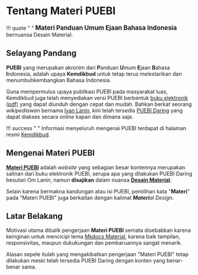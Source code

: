 


# Tentang Materi PUEBI

!!! quote " "
    <big>**Materi Panduan Umum Ejaan Bahasa Indonesia**</big> bernuansa Desain Material.

## Selayang Pandang

**PUEBI** yang merupakan akronim dari **P**anduan **U**mum **E**jaan **B**ahasa **I**ndonesia, adalah upaya **Kemdikbud** untuk tetap terus melestarikan dan menumbuhkembangkan Bahasa Indonesia.

Guna mempermulus upaya publikasi PUEBI pada masyarakat luas, Kemdikbud juga telah menyediakan versi PUEBI berbentuk [buku elektronik (pdf)][1] yang dapat diunduh dengan cepat dan mudah. Bahkan berkat seorang *wikipediawan* bernama [Ivan Lanin][2], kini telah tersedia [PUEBI Daring][3] yang dapat diakses secara _online_ kapan dan dimana saja.

!!! success " "
    Informasi menyeluruh mengenai PUEBI terdapat di halaman resmi [Kemdikbud][4].

## Mengenai Materi PUEBI

[**Materi PUEBI**][5] adalah *website* yang sebagian besar kontennya merupakan salinan dari buku elektronik PUEBI, serupa apa yang dilakukan PUEBI Daring besutan Om Lanin, namun **disajikan** dalam nuansa [**Desain Material**][6].

Selain karena bermakna kandungan atau isi PUEBI, pemilihan kata "**Materi**" pada "Materi PUEBI" juga berkaitan dengan kalimat ***Materi**al Design*.

## Latar Belakang

Motivasi utama dibalik pengerjaan **Materi PUEBI** semata disebabkan karena keinginan untuk mencicipi tema [Mkdocs Material][7], karena baik tampilan, responsivitas, maupun dukukungan dan pembaruannya sangat menarik.

Alasan sepele itulah yang mengakibatkan pengerjaan "Materi PUEBI" tetap dilakukan meski telah tersedia PUEBI Daring dengan konten yang benar-benar sama.

  <!--- Tautan --->

  [1]: http://badanbahasa.kemdikbud.go.id/lamanbahasa/sites/default/files/PUEBI.pdf
  [2]: https://id.wikipedia.org/wiki/Ivan_Lanin
  [3]: https://ivanlanin.github.io/puebi/
  [4]: http://badanbahasa.kemdikbud.go.id/lamanbahasa/
  [5]: https://mughnimind.github.io/materi-puebi/
  [6]: https://id.m.wikipedia.org/wiki/Desain_material
  [7]: http://squidfunk.github.io/mkdocs-material/



